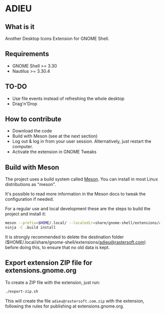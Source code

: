 # ADIEU

## What  is it

Another Desktop Icons Extension for GNOME Shell.

## Requirements

* GNOME Shell >= 3.30
* Nautilus >= 3.30.4

## TO-DO

* Use file events instead of refreshing the whole desktop
* Drag'n'Drop


## How to contribute

* Download the code
* Build with Meson (see at the next section)
* Log out & log in from your user session. Alternatively, just restart the computer.
* Activate the extension in GNOME Tweaks

## Build with Meson

The project uses a build system called [Meson](https://mesonbuild.com/). You can install
in most Linux distributions as "meson".

It's possible to read more information in the Meson docs to tweak the configuration if needed.

For a regular use and local development these are the steps to build the
project and install it:

```bash
meson --prefix=$HOME/.local/ --localedir=share/gnome-shell/extensions/adieu@rastersoft.com/locale .build
ninja -C .build install
```

It is strongly recommended to delete the destination folder
($HOME/.local/share/gnome-shell/extensions/adieu@rastersoft.com) before doing this, to ensure that no old
data is kept.

## Export extension ZIP file for extensions.gnome.org

To create a ZIP file with the extension, just run:

```bash
./export-zip.sh
```

This will create the file `adieu@rastersoft.com.zip` with the extension, following the rules for publishing at extensions.gnome.org.
